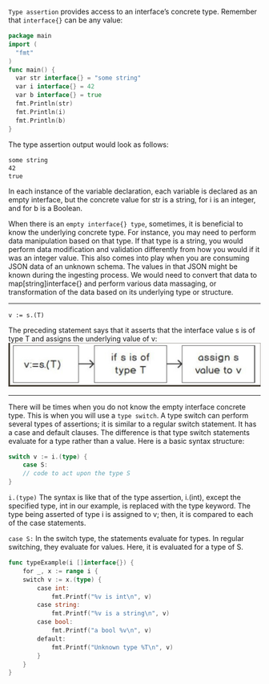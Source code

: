 `Type assertion` provides access to an interface’s concrete type. Remember that `interface{}` can be any value:
```go
package main
import (
  "fmt"
)
func main() {
  var str interface{} = "some string"
  var i interface{} = 42
  var b interface{} = true
  fmt.Println(str)
  fmt.Println(i)
  fmt.Println(b)
}
```
The type assertion output would look as follows:
```
some string
42
true
```
In each instance of the variable declaration, each variable is declared as an empty interface, but the concrete value for str is a string, for i is an integer, and for b is a Boolean.

When there is an `empty interface{} type`, sometimes, it is beneficial to know the underlying concrete type. For instance, you may need to perform data manipulation based on that type. If that type is a string, you would perform data modification and validation differently from how you would if it was an integer value. This also comes into play when you are consuming JSON data of an unknown schema. The values in that JSON might be known during the ingesting process. We would need to convert that data to map[string]interface{} and perform various data massaging, or transformation of the data based on its underlying type or structure.

-----
```
v := s.(T)
```
The preceding statement says that it asserts that the interface value s is of type T and assigns the underlying value of v:
![type-assertion-flow](type-assertion-flow.png)

-----
There will be times when you do not know the empty interface concrete type. This is when you will use a `type switch`. A type switch can perform several types of assertions; it is similar to a regular switch statement. It has a case and default clauses. The difference is that type switch statements evaluate for a type rather than a value.
Here is a basic syntax structure:
```go
switch v := i.(type) {
    case S:
    // code to act upon the type S
}
```
`i.(type)` The syntax is like that of the type assertion, i.(int), except the specified type, int in our example, is replaced with the type keyword. The type being asserted of type i is assigned to v; then, it is compared to each of the case statements.

`case S:` In the switch type, the statements evaluate for types. In regular switching, they evaluate for values. Here, it is evaluated for a type of S.
```go
func typeExample(i []interface{}) {
    for _, x := range i {
    switch v := x.(type) {
        case int:
            fmt.Printf("%v is int\n", v)
        case string:
            fmt.Printf("%v is a string\n", v)
        case bool:
            fmt.Printf("a bool %v\n", v)
        default:
            fmt.Printf("Unknown type %T\n", v)
        }
    }
}
```